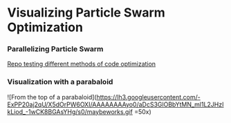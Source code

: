 # Visualizing Particle Swarm Optimization


### Parallelizing Particle Swarm 
[Repo testing different methods of code optimization](https://github.com/kailin-lu/CUDA-PSO)


### Visualization with a parabaloid 

![From the top of a parabaloid](https://lh3.googleusercontent.com/-ExPP20aj2qU/X5dOrPW6OXI/AAAAAAAAyo0/aDcS3GlOBbYtMN_ml1L2JHzIkLiod_-1wCK8BGAsYHg/s0/maybeworks.gif =50x)
